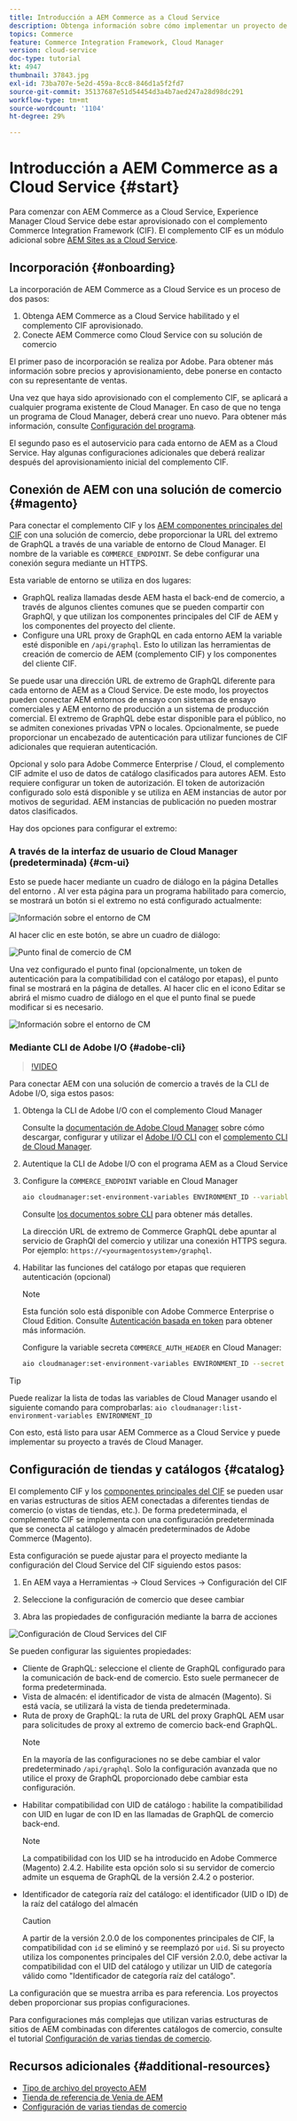 ```yaml
---
title: Introducción a AEM Commerce as a Cloud Service
description: Obtenga información sobre cómo implementar un proyecto de AEM habilitado para comercio en un entorno de AEM en ejecución as a Cloud Service. Utilice las funciones de Adobe Cloud Manager y una canalización CI/CD para crear la tienda de referencia de Venia en un entorno en ejecución.
topics: Commerce
feature: Commerce Integration Framework, Cloud Manager
version: cloud-service
doc-type: tutorial
kt: 4947
thumbnail: 37843.jpg
exl-id: 73ba707e-5e2d-459a-8cc8-846d1a5f2fd7
source-git-commit: 35137687e51d54454d3a4b7aed247a28d98dc291
workflow-type: tm+mt
source-wordcount: '1104'
ht-degree: 29%

---
```


# Introducción a AEM Commerce as a Cloud Service {#start}

Para comenzar con AEM Commerce as a Cloud Service, Experience Manager Cloud Service debe estar aprovisionado con el complemento Commerce Integration Framework (CIF). El complemento CIF es un módulo adicional sobre [AEM Sites as a Cloud Service](https://experienceleague.adobe.com/docs/experience-manager-cloud-service/sites/home.html).

## Incorporación {#onboarding}

La incorporación de AEM Commerce as a Cloud Service es un proceso de dos pasos:

1. Obtenga AEM Commerce as a Cloud Service habilitado y el complemento CIF aprovisionado.
2. Conecte AEM Commerce como Cloud Service con su solución de comercio

El primer paso de incorporación se realiza por Adobe. Para obtener más información sobre precios y aprovisionamiento, debe ponerse en contacto con su representante de ventas.

Una vez que haya sido aprovisionado con el complemento CIF, se aplicará a cualquier programa existente de Cloud Manager. En caso de que no tenga un programa de Cloud Manager, deberá crear uno nuevo. Para obtener más información, consulte [Configuración del programa](https://experienceleague.adobe.com/docs/experience-manager-cloud-manager/using/getting-started/setting-up-program.html).

El segundo paso es el autoservicio para cada entorno de AEM as a Cloud Service. Hay algunas configuraciones adicionales que deberá realizar después del aprovisionamiento inicial del complemento CIF.

## Conexión de AEM con una solución de comercio {#magento}

Para conectar el complemento CIF y los [AEM componentes principales del CIF](https://github.com/adobe/aem-core-cif-components) con una solución de comercio, debe proporcionar la URL del extremo de GraphQL a través de una variable de entorno de Cloud Manager. El nombre de la variable es `COMMERCE_ENDPOINT`. Se debe configurar una conexión segura mediante un HTTPS.

Esta variable de entorno se utiliza en dos lugares:

- GraphQL realiza llamadas desde AEM hasta el back-end de comercio, a través de algunos clientes comunes que se pueden compartir con GraphQl, y que utilizan los componentes principales del CIF de AEM y los componentes del proyecto del cliente.
- Configure una URL proxy de GraphQL en cada entorno AEM la variable esté disponible en `/api/graphql`. Esto lo utilizan las herramientas de creación de comercio de AEM (complemento CIF) y los componentes del cliente CIF.

Se puede usar una dirección URL de extremo de GraphQL diferente para cada entorno de AEM as a Cloud Service. De este modo, los proyectos pueden conectar AEM entornos de ensayo con sistemas de ensayo comerciales y AEM entorno de producción a un sistema de producción comercial. El extremo de GraphQL debe estar disponible para el público, no se admiten conexiones privadas VPN o locales. Opcionalmente, se puede proporcionar un encabezado de autenticación para utilizar funciones de CIF adicionales que requieran autenticación.

Opcional y solo para Adobe Commerce Enterprise / Cloud, el complemento CIF admite el uso de datos de catálogo clasificados para autores AEM. Esto requiere configurar un token de autorización. El token de autorización configurado solo está disponible y se utiliza en AEM instancias de autor por motivos de seguridad. AEM instancias de publicación no pueden mostrar datos clasificados.

Hay dos opciones para configurar el extremo:

### A través de la interfaz de usuario de Cloud Manager (predeterminada) {#cm-ui}

Esto se puede hacer mediante un cuadro de diálogo en la página Detalles del entorno . Al ver esta página para un programa habilitado para comercio, se mostrará un botón si el extremo no está configurado actualmente:

![Información sobre el entorno de CM](/help/commerce-cloud/assets/commerce-cmui.png)

Al hacer clic en este botón, se abre un cuadro de diálogo:

![Punto final de comercio de CM](/help/commerce-cloud/assets/commerce-cm-endpoint.png)

Una vez configurado el punto final (opcionalmente, un token de autenticación para la compatibilidad con el catálogo por etapas), el punto final se mostrará en la página de detalles. Al hacer clic en el icono Editar se abrirá el mismo cuadro de diálogo en el que el punto final se puede modificar si es necesario.

![Información sobre el entorno de CM](/help/commerce-cloud/assets/commerce-cmui-done.png)

### Mediante CLI de Adobe I/O  {#adobe-cli}

>[!VIDEO](https://video.tv.adobe.com/v/37843?quality=12&learn=on)

Para conectar AEM con una solución de comercio a través de la CLI de Adobe I/O, siga estos pasos:

1. Obtenga la CLI de Adobe I/O con el complemento Cloud Manager

   Consulte la [documentación de Adobe Cloud Manager](https://experienceleague.adobe.com/docs/experience-manager-cloud-manager/using/introduction-to-cloud-manager.html?lang=es) sobre cómo descargar, configurar y utilizar el [Adobe I/O CLI](https://github.com/adobe/aio-cli) con el [complemento CLI de Cloud Manager](https://github.com/adobe/aio-cli-plugin-cloudmanager).

2. Autentique la CLI de Adobe I/O con el programa AEM as a Cloud Service

3. Configure la `COMMERCE_ENDPOINT` variable en Cloud Manager

   ```bash
   aio cloudmanager:set-environment-variables ENVIRONMENT_ID --variable COMMERCE_ENDPOINT "<Magento GraphQL endpoint URL>"
   ```

   Consulte [los documentos sobre CLI](https://github.com/adobe/aio-cli-plugin-cloudmanager#aio-cloudmanagerset-environment-variables-environmentid) para obtener más detalles.

   La dirección URL de extremo de Commerce GraphQL debe apuntar al servicio de GraphQl del comercio y utilizar una conexión HTTPS segura. Por ejemplo: `https://<yourmagentosystem>/graphql`.

4. Habilitar las funciones del catálogo por etapas que requieren autenticación (opcional)

   >[!NOTE]
   >
   >Esta función solo está disponible con Adobe Commerce Enterprise o Cloud Edition. Consulte [Autenticación basada en token](https://devdocs.magento.com/guides/v2.4/get-started/authentication/gs-authentication-token.html#integration-tokens) para obtener más información.

   Configure la variable secreta `COMMERCE_AUTH_HEADER` en Cloud Manager:

   ```bash
   aio cloudmanager:set-environment-variables ENVIRONMENT_ID --secret COMMERCE_AUTH_HEADER "Authorization: Bearer <Access Token>"
   ```

>[!TIP]
>
>Puede realizar la lista de todas las variables de Cloud Manager usando el siguiente comando para comprobarlas: `aio cloudmanager:list-environment-variables ENVIRONMENT_ID`

Con esto, está listo para usar AEM Commerce as a Cloud Service y puede implementar su proyecto a través de Cloud Manager.

## Configuración de tiendas y catálogos {#catalog}

El complemento CIF y los [componentes principales del CIF](https://github.com/adobe/aem-core-cif-components) se pueden usar en varias estructuras de sitios AEM conectadas a diferentes tiendas de comercio (o vistas de tiendas, etc.). De forma predeterminada, el complemento CIF se implementa con una configuración predeterminada que se conecta al catálogo y almacén predeterminados de Adobe Commerce (Magento).

Esta configuración se puede ajustar para el proyecto mediante la configuración del Cloud Service del CIF siguiendo estos pasos:

1. En AEM vaya a Herramientas -> Cloud Services -> Configuración del CIF

2. Seleccione la configuración de comercio que desee cambiar

3. Abra las propiedades de configuración mediante la barra de acciones

![Configuración de Cloud Services del CIF](/help/commerce-cloud/assets/cif-cloud-service-config.png)

Se pueden configurar las siguientes propiedades:

- Cliente de GraphQL: seleccione el cliente de GraphQL configurado para la comunicación de back-end de comercio. Esto suele permanecer de forma predeterminada.
- Vista de almacén: el identificador de vista de almacén (Magento). Si está vacía, se utilizará la vista de tienda predeterminada.
- Ruta de proxy de GraphQL: la ruta de URL del proxy GraphQL AEM usar para solicitudes de proxy al extremo de comercio back-end GraphQL.
   >[!NOTE]
   >
   > En la mayoría de las configuraciones no se debe cambiar el valor predeterminado `/api/graphql`. Solo la configuración avanzada que no utilice el proxy de GraphQL proporcionado debe cambiar esta configuración.
- Habilitar compatibilidad con UID de catálogo : habilite la compatibilidad con UID en lugar de con ID en las llamadas de GraphQL de comercio back-end.
   >[!NOTE]
   >
   > La compatibilidad con los UID se ha introducido en Adobe Commerce (Magento) 2.4.2. Habilite esta opción solo si su servidor de comercio admite un esquema de GraphQL de la versión 2.4.2 o posterior.
- Identificador de categoría raíz del catálogo: el identificador (UID o ID) de la raíz del catálogo del almacén
   >[!CAUTION]
   >
   > A partir de la versión 2.0.0 de los componentes principales de CIF, la compatibilidad con `id` se eliminó y se reemplazó por `uid`. Si su proyecto utiliza los componentes principales del CIF versión 2.0.0, debe activar la compatibilidad con el UID del catálogo y utilizar un UID de categoría válido como &quot;Identificador de categoría raíz del catálogo&quot;.

La configuración que se muestra arriba es para referencia. Los proyectos deben proporcionar sus propias configuraciones.

Para configuraciones más complejas que utilizan varias estructuras de sitios de AEM combinadas con diferentes catálogos de comercio, consulte el tutorial [Configuración de varias tiendas de comercio](configuring/multi-store-setup.md).

## Recursos adicionales {#additional-resources}

- [Tipo de archivo del proyecto AEM](https://github.com/adobe/aem-project-archetype)
- [Tienda de referencia de Venia de AEM](https://github.com/adobe/aem-cif-guides-venia)
- [Configuración de varias tiendas de comercio](configuring/multi-store-setup.md)
